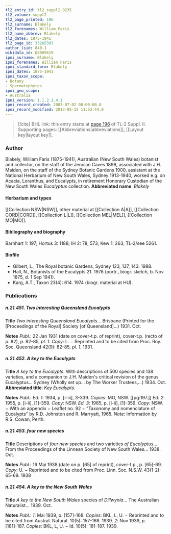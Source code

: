 ```yaml
---
tl2_entry_id: tl2_suppl2_0235
tl2_volume: suppl2
tl2_page_printed: 196
tl2_surname: Blakely
tl2_forenames: William Faris
tl2_name_abbrev: Blakely
tl2_dates: 1875-1941
tl2_page_id: 33265393
author_lsid: 840-1
wikidata_id: Q8005619
ipni_surname: Blakely
ipni_forenames: William Faris
ipni_standard_form: Blakely
ipni_dates: 1875-1941
ipni_taxon_scope: 
- Botany
- Spermatophytes
ipni_geo_scope: 
- Australia
ipni_version: 1.1.2.1.4.1
ipni_record_created: 2003-07-02 00:00:00.0
ipni_record_modified: 2013-05-15 11:53:44.0
---
```



> [!cite] BHL link: this entry starts at [page 196](https://www.biodiversitylibrary.org/page/33265393) of TL-2 Suppl. II.
> Supporting pages: [[Abbreviations|abbreviations]], [[Layout key|layout key]].

### Author

Blakely, William Faris (1875-1941), Australian (New South Wales) botanist and collector, on the staff of the Jenolan Caves 1898, associated with J.H. Maiden, on the staff of the Sydney Botanic Gardens 1900, assistant at the National Herbarium of New South Wales, Sydney 1913-1940, worked e.g. on Acacia, Loranthus, and Eucalypts, in retirement Honorary Custodian of the New South Wales *Eucalyptus* collection. 
**Abbreviated name**: *Blakely*

#### Herbarium and types

[[Collection NSW|NSW]], other material at [[Collection A|A]], [[Collection CORD|CORD]], [[Collection L|L]], [[Collection MEL|MEL]], [[Collection MO|MO]].

#### Bibliography and biography

Barnhart 1: 197; Hortus 3: 1188; IH 2: 78, 573; Kew 1: 263; TL-2/see 5261.

#### Biofile

- Gilbert, L., The Royal botanic Gardens, Sydney 123, 137, 143. 1988.
- Hall, N., Botanists of the Eucalypts 21. 1978 (portr., biogr. sketch, b. Nov 1875, d. 1 Sep 1941).
- Karg, A.T., Taxon 23(4): 614. 1974 (biogr. material at HU).

### Publications

##### n.21.451. Two interesting Queensland Eucalypts

**Title**
*Two interesting Queensland Eucalypts*... Brisbane (Printed for the \[Proceedings of the Royal\] Society \[of Queensland\]...) 1931. Oct.

**Notes**
*Publ*.: 22 Jan 1931 (date on cover-t.p. of reprint), cover-t.p. (recto of p. 82), p. 82-85, *pl. 1.* *Copy*: L. − Reprinted and to be cited from Proc. Roy. Soc. Queensland 42(9): 82-85, *pl. 1.* 1931.

##### n.21.452. A key to the Eucalypts

**Title**
*A key to the Eucalypts*. With descriptions of 500 species and 138 varieties, and a companion to J.H. Maiden's critical revision of the genus Eucalyptus... Sydney (Wholly set up... by The Worker Trustees,...) 1934. Oct.
**Abbreviated title**: *Key Eucalypts*.

**Notes**
*Publ*.: *Ed. 1*: 1934, p. \[i-iii\], 3-339. *Copies*: MO, NSW. \[\[pg:197.\]\]
*Ed. 2*: 1955, p. \[i-ii\], \[1\]-359. *Copy*: NSW.
*Ed. 3*: 1965, p. \[i-ii\], \[1\]-359. *Copy*: NSW. − With an appendix − Leaflet no. 92 − "Taxonomy and nomenclature of Eucalypts" by R.D. Johnston and R. Marryatt, 1965.
*Note*: Information by R.S. Cowan, Perth.

##### n.21.453. four new species

**Title**
Descriptions of *four new species* and two varieties *of Eucalyptus*... From the Proceedings of the Linnean Society of New South Wales... 1938. Oct.

**Notes**
*Publ*.: 16 Mai 1938 (date on p. \[65\] of reprint), cover-t.p., p. \[65\]-69. *Copy*: U. − Reprinted and to be cited from Proc. Linn. Soc. N.S.W. 43(1-2): 65-69. 1938

##### n.21.454. A key to the New South Wales

**Title**
*A key to the New South Wales* species of *Dillwynia*... The Australian Naturalist... 1939. Oct.

**Notes**
*Publ*.: *1*: Mai 1939, p. \[157\]-168. *Copies*: BKL, L, U. − Reprinted and to be cited from Austral. Natural. 10(5): 157-168. 1939.
*2*: Nov 1939, p. \[181\]-187. *Copies*: BKL, L, U. − Id. 10(5): 181-187. 1939.

